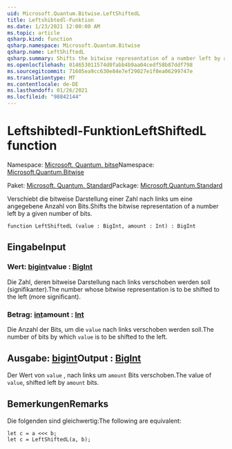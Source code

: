 ```yaml
---
uid: Microsoft.Quantum.Bitwise.LeftShiftedL
title: Leftshibtedl-Funktion
ms.date: 1/23/2021 12:00:00 AM
ms.topic: article
qsharp.kind: function
qsharp.namespace: Microsoft.Quantum.Bitwise
qsharp.name: LeftShiftedL
qsharp.summary: Shifts the bitwise representation of a number left by a given number of bits.
ms.openlocfilehash: 014653011574d0fabb4b9aa04cedf58b87ddf798
ms.sourcegitcommit: 71605ea9cc630e84e7ef29027e1f0ea06299747e
ms.translationtype: MT
ms.contentlocale: de-DE
ms.lasthandoff: 01/26/2021
ms.locfileid: "98842144"
---
```

# <a name="leftshiftedl-function"></a><span data-ttu-id="2bd08-102">Leftshibtedl-Funktion</span><span class="sxs-lookup"><span data-stu-id="2bd08-102">LeftShiftedL function</span></span>

<span data-ttu-id="2bd08-103">Namespace: [Microsoft. Quantum. bitse](xref:Microsoft.Quantum.Bitwise)</span><span class="sxs-lookup"><span data-stu-id="2bd08-103">Namespace: [Microsoft.Quantum.Bitwise](xref:Microsoft.Quantum.Bitwise)</span></span>

<span data-ttu-id="2bd08-104">Paket: [Microsoft. Quantum. Standard](https://nuget.org/packages/Microsoft.Quantum.Standard)</span><span class="sxs-lookup"><span data-stu-id="2bd08-104">Package: [Microsoft.Quantum.Standard](https://nuget.org/packages/Microsoft.Quantum.Standard)</span></span>


<span data-ttu-id="2bd08-105">Verschiebt die bitweise Darstellung einer Zahl nach links um eine angegebene Anzahl von Bits.</span><span class="sxs-lookup"><span data-stu-id="2bd08-105">Shifts the bitwise representation of a number left by a given number of bits.</span></span>

```qsharp
function LeftShiftedL (value : BigInt, amount : Int) : BigInt
```


## <a name="input"></a><span data-ttu-id="2bd08-106">Eingabe</span><span class="sxs-lookup"><span data-stu-id="2bd08-106">Input</span></span>

### <a name="value--bigint"></a><span data-ttu-id="2bd08-107">Wert: [bigint](xref:microsoft.quantum.lang-ref.bigint)</span><span class="sxs-lookup"><span data-stu-id="2bd08-107">value : [BigInt](xref:microsoft.quantum.lang-ref.bigint)</span></span>

<span data-ttu-id="2bd08-108">Die Zahl, deren bitweise Darstellung nach links verschoben werden soll (signifikanter).</span><span class="sxs-lookup"><span data-stu-id="2bd08-108">The number whose bitwise representation is to be shifted to the left (more significant).</span></span>


### <a name="amount--int"></a><span data-ttu-id="2bd08-109">Betrag: [int](xref:microsoft.quantum.lang-ref.int)</span><span class="sxs-lookup"><span data-stu-id="2bd08-109">amount : [Int](xref:microsoft.quantum.lang-ref.int)</span></span>

<span data-ttu-id="2bd08-110">Die Anzahl der Bits, um die `value` nach links verschoben werden soll.</span><span class="sxs-lookup"><span data-stu-id="2bd08-110">The number of bits by which `value` is to be shifted to the left.</span></span>



## <a name="output--bigint"></a><span data-ttu-id="2bd08-111">Ausgabe: [bigint](xref:microsoft.quantum.lang-ref.bigint)</span><span class="sxs-lookup"><span data-stu-id="2bd08-111">Output : [BigInt](xref:microsoft.quantum.lang-ref.bigint)</span></span>

<span data-ttu-id="2bd08-112">Der Wert von `value` , nach links um `amount` Bits verschoben.</span><span class="sxs-lookup"><span data-stu-id="2bd08-112">The value of `value`, shifted left by `amount` bits.</span></span>

## <a name="remarks"></a><span data-ttu-id="2bd08-113">Bemerkungen</span><span class="sxs-lookup"><span data-stu-id="2bd08-113">Remarks</span></span>

<span data-ttu-id="2bd08-114">Die folgenden sind gleichwertig:</span><span class="sxs-lookup"><span data-stu-id="2bd08-114">The following are equivalent:</span></span>

```qsharp
let c = a <<< b;
let c = LeftShiftedL(a, b);
```